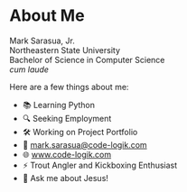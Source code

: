 # About Me


Mark Sarasua, Jr.  
Northeastern State University  
Bachelor of Science in Computer Science  
*cum laude*  
  
Here are a few things about me:

- 📚 Learning Python
- 🔍 Seeking Employment
- 🛠️ Working on Project Portfolio
- 📧 mark.sarasua@code-logik.com
- 🌐 www.code-logik.com
- ⚡ Trout Angler and Kickboxing Enthusiast
- 💬 Ask me about Jesus!
